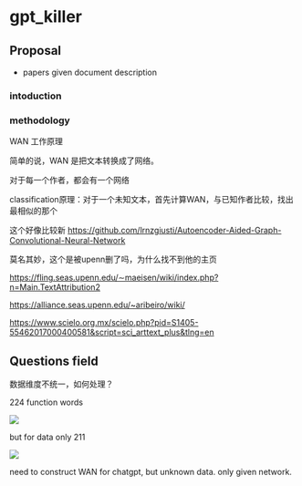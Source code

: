 # gpt_killer

## Proposal
- papers given document description

### intoduction

### methodology

WAN 工作原理

简单的说，WAN 是把文本转换成了网络。

对于每一个作者，都会有一个网络

classification原理：对于一个未知文本，首先计算WAN，与已知作者比较，找出最相似的那个

这个好像比较新
https://github.com/lrnzgiusti/Autoencoder-Aided-Graph-Convolutional-Neural-Network



莫名其妙，这个是被upenn删了吗，为什么找不到他的主页

https://fling.seas.upenn.edu/∼maeisen/wiki/index.php?n=Main.TextAttribution2





https://alliance.seas.upenn.edu/~aribeiro/wiki/





https://www.scielo.org.mx/scielo.php?pid=S1405-55462017000400581&script=sci_arttext_plus&tlng=en




## Questions field

数据维度不统一，如何处理？

224 function words



![](https://hackmd.io/_uploads/HkJbgYWSh.png)

but for data only 211

![](https://hackmd.io/_uploads/H1sz_F-S3.png)



need to construct WAN for chatgpt, but unknown data. only given network.







